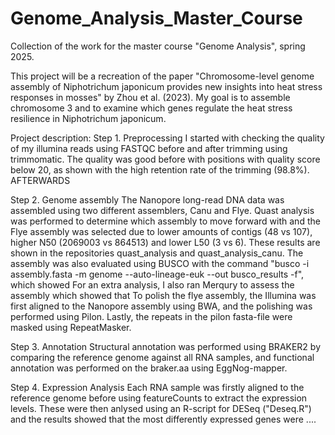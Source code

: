 # Genome_Analysis_Master_Course
Collection of the work for the master course "Genome Analysis", spring 2025. 

This project will be a recreation of the paper "Chromosome-level genome assembly of Niphotrichum japonicum provides new insights into heat stress responses in mosses" by Zhou et al. (2023). My goal is to assemble chromosome 3 and to examine which genes regulate the heat stress resilience in Niphotrichum japonicum. 

Project description:
Step 1. Preprocessing
I started with checking the quality of my illumina reads using FASTQC before and after trimming using trimmomatic. The quality was good before with positions with quality score below 20, as shown with the high retention rate of the trimming (98.8%). AFTERWARDS

Step 2. Genome assembly
The Nanopore long-read DNA data was assembled using two different assemblers, Canu and Flye. Quast analysis was performed to determine which assembly to move forward with and the Flye assembly was selected due to lower amounts of contigs (48 vs 107), higher N50 (2069003 vs 864513) and lower L50 (3 vs 6). These results are shown in the repositories quast_analysis and quast_analysis_canu. 
The assembly was also evaluated using BUSCO with the command "busco -i assembly.fasta -m genome --auto-lineage-euk --out busco_results -f", which showed 
For an extra analysis, I also ran Merqury to assess the assembly which showed that 
To polish the flye assembly, the Illumina was first aligned to the Nanopore assembly using BWA, and the polishing was performed using Pilon. Lastly, the repeats in the pilon fasta-file were masked using RepeatMasker. 

Step 3. Annotation
Structural annotation was performed using BRAKER2 by comparing the reference genome against all RNA samples, and functional annotation was performed on the braker.aa using EggNog-mapper. 

Step 4. Expression Analysis
Each RNA sample was firstly aligned to the reference genome before using featureCounts to extract the expression levels. These were then anlysed using an R-script for DESeq ("Deseq.R") and the results showed that the most differently expressed genes were ....

